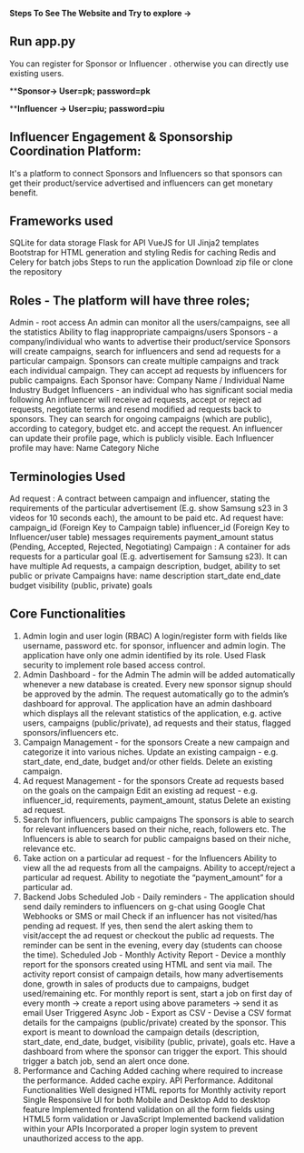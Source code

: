 
**Steps To See The Website and Try to explore ->**

Run app.py 
-----------------------------------------
You can register for Sponsor or Influencer .
otherwise you can directly use existing users.

****Sponsor-> User=pk; password=pk**

****Influencer -> User=piu; password=piu**


**Influencer Engagement & Sponsorship Coordination Platform**:
----------------------------------------------------------------
It's a platform to connect Sponsors and Influencers so that sponsors can get their product/service advertised and influencers can get monetary benefit.

**Frameworks used**
--------------------
SQLite for data storage
Flask for API
VueJS for UI
Jinja2 templates
Bootstrap for HTML generation and styling
Redis for caching
Redis and Celery for batch jobs
Steps to run the application
Download zip file or clone the repository


**Roles - The platform will have three roles**;
-----------------------------------------------
Admin - root access
An admin can monitor all the users/campaigns, see all the statistics Ability to flag inappropriate campaigns/users
Sponsors - a company/individual who wants to advertise their product/service
Sponsors will create campaigns, search for influencers and send ad requests for a particular campaign.
Sponsors can create multiple campaigns and track each individual campaign.
They can accept ad requests by influencers for public campaigns.
Each Sponsor have:
Company Name / Individual Name
Industry
Budget
Influencers - an individual who has significant social media following
An influencer will receive ad requests, accept or reject ad requests, negotiate terms and resend modified ad requests back to sponsors.
They can search for ongoing campaigns (which are public), according to category, budget etc. and accept the request.
An influencer can update their profile page, which is publicly visible.
Each Influencer profile may have:
Name
Category
Niche

**Terminologies Used**
----------------------------
Ad request :
A contract between campaign and influencer, stating the requirements of the particular advertisement (E.g. show Samsung s23 in 3 videos for 10 seconds each), the amount to be paid etc.
Ad request have:
campaign_id (Foreign Key to Campaign table)
influencer_id (Foreign Key to Influencer/user table)
messages
requirements
payment_amount
status (Pending, Accepted, Rejected, Negotiating)
Campaign :
A container for ads requests for a particular goal (E.g. advertisement for Samsung s23). It can have multiple Ad requests, a campaign description, budget, ability to set public or private
Campaigns have:
name
description
start_date
end_date
budget
visibility (public, private)
goals

**Core Functionalities**
--------------------------
1. Admin login and user login (RBAC)
A login/register form with fields like username, password etc. for sponsor, influencer and admin login.
The application have only one admin identified by its role.
Used Flask security to implement role based access control.
2. Admin Dashboard - for the Admin
The admin will be added automatically whenever a new database is created.
Every new sponsor signup should be approved by the admin.
The request automatically go to the admin’s dashboard for approval.
The application have an admin dashboard which displays all the relevant statistics of the application, e.g. active users, campaigns (public/private), ad requests and their status, flagged sponsors/influencers etc.
3. Campaign Management - for the sponsors
Create a new campaign and categorize it into various niches.
Update an existing campaign - e.g. start_date, end_date, budget and/or other fields.
Delete an existing campaign.
4. Ad request Management - for the sponsors
Create ad requests based on the goals on the campaign
Edit an existing ad request - e.g. influencer_id, requirements, payment_amount, status
Delete an existing ad request.
5. Search for influencers, public campaigns
The sponsors is able to search for relevant influencers based on their niche, reach, followers etc.
The Influencers is able to search for public campaigns based on their niche, relevance etc.
6. Take action on a particular ad request - for the Influencers
Ability to view all the ad requests from all the campaigns.
Ability to accept/reject a particular ad request.
Ability to negotiate the “payment_amount” for a particular ad.
7. Backend Jobs
Scheduled Job - Daily reminders - The application should send daily reminders to influencers on g-chat using Google Chat Webhooks or SMS or mail
Check if an influencer has not visited/has pending ad request.
If yes, then send the alert asking them to visit/accept the ad request or checkout the public ad requests.
The reminder can be sent in the evening, every day (students can choose the time).
Scheduled Job - Monthly Activity Report - Device a monthly report for the sponsors created using HTML and sent via mail.
The activity report consist of campaign details, how many advertisements done, growth in sales of products due to campaigns, budget used/remaining etc.
For monthly report is sent, start a job on first day of every month → create a report using above parameters → send it as email
User Triggered Async Job - Export as CSV - Devise a CSV format details for the campaigns (public/private) created by the sponsor.
This export is meant to download the campaign details (description, start_date, end_date, budget, visibility (public, private), goals etc.
Have a dashboard from where the sponsor can trigger the export.
This should trigger a batch job, send an alert once done.
8. Performance and Caching
Added caching where required to increase the performance.
Added cache expiry.
API Performance.
Additonal Functionalities
Well designed HTML reports for Monthly activity report
Single Responsive UI for both Mobile and Desktop
Add to desktop feature
Implemented frontend validation on all the form fields using HTML5 form validation or JavaScript
Implemented backend validation within your APIs
Incorporated a proper login system to prevent unauthorized access to the app.
